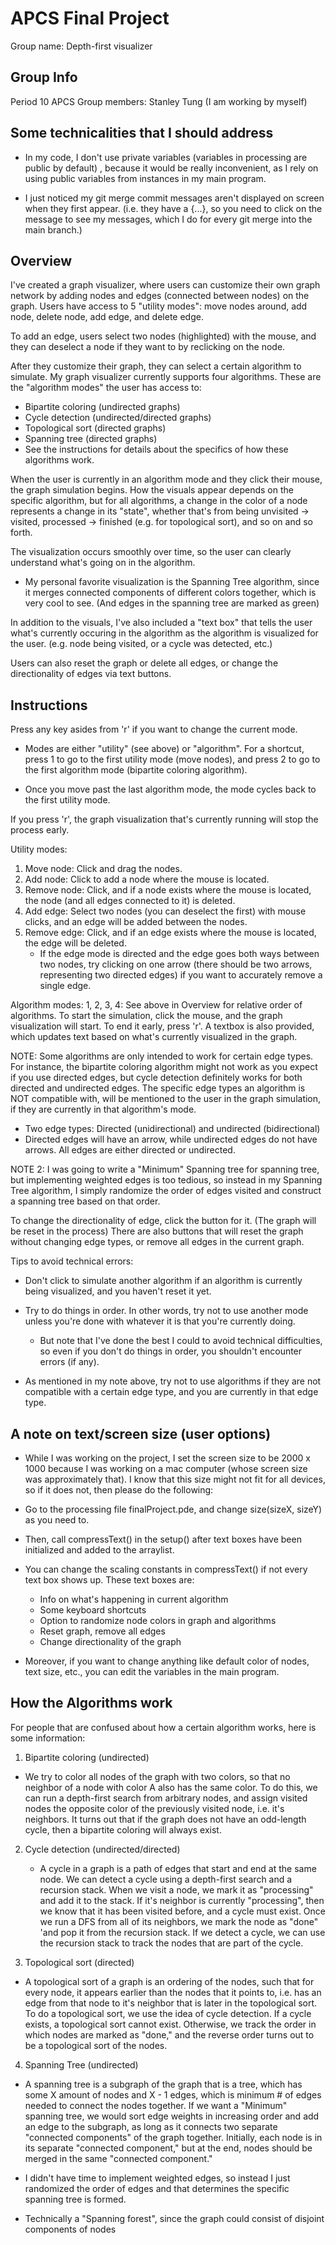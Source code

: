 # APCS Final Project
Group name: Depth-first visualizer

## Group Info
Period 10 APCS
Group members: Stanley Tung (I am working by myself)

## Some technicalities that I should address
- In my code, I don't use private variables (variables in processing are public by default)
, because it would be really inconvenient, as I rely on using public variables from instances in 
my main program.

- I just noticed my git merge commit messages aren't displayed on screen when they first appear.
(i.e. they have a {...}, so you need to click on the message to see my messages, which I do for every git merge into
the main branch.)

## Overview
I've created a graph visualizer, where users can customize their own graph network by adding nodes and edges
(connected between nodes) on the graph. Users have access to 5 "utility modes": move nodes around, add node,
delete node, add edge, and delete edge. 

To add an edge, users select two nodes (highlighted) with the mouse, 
and they can deselect a node if they want to by reclicking on the node. 

After they customize their graph, they can select a certain algorithm to simulate. My graph visualizer currently
supports four algorithms. These are the "algorithm modes" the user has access to:
- Bipartite coloring (undirected graphs)
- Cycle detection (undirected/directed graphs)
- Topological sort (directed graphs)
- Spanning tree (directed graphs)
- See the instructions for details about the specifics of how these algorithms work.

When the user is currently in an algorithm mode and they click their mouse, the graph simulation 
begins. How the visuals appear depends on the specific algorithm, but for all algorithms, a change
in the color of a node represents a change in its "state", whether that's from being unvisited -> visited,
processed -> finished (e.g. for topological sort), and so on and so forth. 

The visualization occurs smoothly over time, so the user can clearly understand what's going on in the algorithm.
  - My personal favorite visualization is the Spanning Tree algorithm, since it merges connected components
    of different colors together, which is very cool to see. (And edges in the spanning tree are marked as green)

In addition to the visuals, I've also included a "text box" that tells the user what's currently occuring in 
the algorithm as the algorithm is visualized for the user. (e.g. node being visited, or a cycle was detected, etc.)

Users can also reset the graph or delete all edges, or change the directionality of edges via text buttons.

## Instructions
Press any key asides from 'r' if you want to change the current mode. 
 - Modes are either "utility" (see above) or "algorithm". For a shortcut, press 1 to go to the first utility mode
  (move nodes), and press 2 to go to the first algorithm mode (bipartite coloring algorithm). 
  
 - Once you move past the last algorithm mode, the mode cycles back to the first utility mode.

If you press 'r', the graph visualization that's currently running will stop the process early.

Utility modes:
1. Move node: Click and drag the nodes.
2. Add node: Click to add a node where the mouse is located.
3. Remove node: Click, and if a node exists where the mouse is located, the node (and all edges connected to it) is deleted.
4. Add edge: Select two nodes (you can deselect the first) with mouse clicks, and an edge will be added between the nodes.
5. Remove edge: Click, and if an edge exists where the mouse is located, the edge will be deleted. 
   - If the edge mode is directed and the edge goes both ways between two nodes, try clicking on one arrow (there should be two arrows,
     representing two directed edges) if you want to accurately remove a single edge.
  
Algorithm modes:
1, 2, 3, 4: See above in Overview for relative order of algorithms.
To start the simulation, click the mouse, and the graph visualization will start. To end it early, press 'r'.
A textbox is also provided, which updates text based on what's currently visualized in the graph.

NOTE: Some algorithms are only intended to work for certain edge types. For instance, the bipartite coloring algorithm
might not work as you expect if you use directed edges, but cycle detection definitely works for both directed and undirected edges.
The specific edge types an algorithm is NOT compatible with, will be mentioned to the user in the graph simulation, if they are currently in that algorithm's mode. 
   - Two edge types: Directed (unidirectional) and undirected (bidirectional)
   - Directed edges will have an arrow, while undirected edges do not have arrows. All edges are either directed or undirected.

NOTE 2: I was going to write a "Minimum" Spanning tree for spanning tree, but implementing weighted edges is too tedious, so instead in my Spanning Tree algorithm,
I simply randomize the order of edges visited and construct a spanning tree based on that order.
 
To change the directionality of edge, click the button for it. (The graph will be reset in the process)
There are also buttons that will reset the graph without changing edge types, or remove all edges in the current graph.

Tips to avoid technical errors:
- Don't click to simulate another algorithm if an algorithm is currently being visualized, and you haven't reset it yet.

- Try to do things in order. In other words, try not to use another mode unless you're done with whatever it is that you're currently doing.
  - But note that I've done the best I could to avoid technical difficulties, so even if you don't do things in order, you shouldn't encounter errors (if any).

- As mentioned in my note above, try not to use algorithms if they are not compatible with a certain edge type, and you are currently in that edge type. 

## A note on text/screen size (user options) 
- While I was working on the project, I set the screen size to be 2000 x 1000 because I was working on a mac computer (whose screen size was approximately that). 
I know that this size might not fit for all devices, so if it does not, then please do the following:
- Go to the processing file finalProject.pde, and change size(sizeX, sizeY) as you need to. 
- Then, call compressText() in the setup() after text boxes have been initialized and added to the arraylist.
- You can change the scaling constants in compressText() if not every text box shows up. These text boxes are:
  - Info on what's happening in current algorithm
  - Some keyboard shortcuts
  - Option to randomize node colors in graph and algorithms
  - Reset graph, remove all edges
  - Change directionality of the graph

- Moreover, if you want to change anything like default color of nodes, text size, etc., you can edit the variables in the main program. 
 
## How the Algorithms work
For people that are confused about how a certain algorithm works, here is some information:
1. Bipartite coloring (undirected)
  - We try to color all nodes of the graph with two colors, so that no neighbor of a node with color A also has the same color.
  To do this, we can run a depth-first search from arbitrary nodes, and assign visited nodes the opposite color of the previously
  visited node, i.e. it's neighbors. It turns out that if the graph does not have an odd-length cycle, then a bipartite coloring
  will always exist.

2. Cycle detection (undirected/directed)
   - A cycle in a graph is a path of edges that start and end at the same node. We can detect a cycle using a depth-first search and a recursion stack.
   When we visit a node, we mark it as "processing" and add it to the stack. If it's neighbor is currently "processing", then we know that it has been
   visited before, and a cycle must exist. Once we run a DFS from all of its neighbors, we mark the node as "done" 'and pop it from the recursion stack.
   If we detect a cycle, we can use the recursion stack to track the nodes that are part of the cycle. 
   
3. Topological sort (directed)
  - A topological sort of a graph is an ordering of the nodes, such that for every node, it appears earlier than the nodes that it points to,
  i.e. has an edge from that node to it's neighbor that is later in the topological sort. To do a topological sort, we use the idea of cycle detection. 
  If a cycle exists, a topological sort cannot exist. Otherwise, we track the order in which nodes are marked as "done," and the reverse order turns
  out to be a topological sort of the nodes.
  
4. Spanning Tree (undirected)
 - A spanning tree is a subgraph of the graph that is a tree, which has some X amount of nodes and X - 1 edges, which is minimum # of edges
 needed to connect the nodes together. If we want a "Minimum" spanning tree, we would sort edge weights in increasing order and add an edge
 to the subgraph, as long as it connects two separate "connected components" of the graph together. Initially, each node is in its separate
 "connected component," but at the end, nodes should be merged in the same "connected component."
 
 - I didn't have time to implement weighted edges, so instead I just randomized the order of edges and that determines the specific spanning tree
 is formed. 
 
 - Technically a "Spanning forest", since the graph could consist of disjoint components of nodes 
